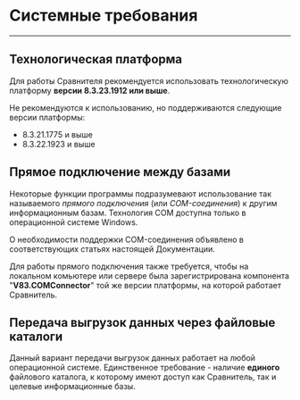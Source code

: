# Системные требования
---
## Технологическая платформа
Для работы Сравнителя рекомендуется использовать технологическую платформу **версии 8.3.23.1912 или выше**.

Не рекомендуются к использованию, но поддерживаются следующие версии платформы:

- 8.3.21.1775 и выше
- 8.3.22.1923 и выше

## Прямое подключение между базами
Некоторые функции программы подразумевают использование так называемого *прямого подключения* (или *COM-соединения*) к другим информационным базам. Технология COM доступна только в операционной системе Windows.

О необходимости поддержки COM-соединения объявлено в соответствующих статьях настоящей Документации.

Для работы прямого подключения также требуется, чтобы на локальном комьютере или сервере была зарегистрирована компонента "**V83.COMConnector**" той же версии платформы, на которой работает Сравнитель.

## Передача выгрузок данных через файловые каталоги
Данный вариант передачи выгрузок данных работает на любой операционной системе. Единственное требование - наличие **единого** файлового каталога, к которому имеют доступ как Сравнитель, так и целевые информационные базы.